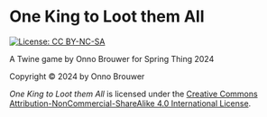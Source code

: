 # One King to Loot them All

[![License: CC BY-NC-SA](https://img.shields.io/badge/license-CC_BY--NC--SA-brightgreen.svg)](http://creativecommons.org/licenses/by-nc-sa/4.0/)

A Twine game by Onno Brouwer for Spring Thing 2024

Copyright © 2024 by Onno Brouwer

*One King to Loot them All* is licensed under the [Creative Commons Attribution-NonCommercial-ShareAlike 4.0 International License](http://creativecommons.org/licenses/by-nc-sa/4.0/).

